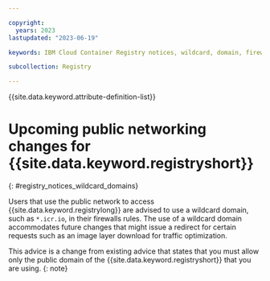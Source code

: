 ```yaml
---

copyright:
  years: 2023
lastupdated: "2023-06-19"

keywords: IBM Cloud Container Registry notices, wildcard, domain, firewall

subcollection: Registry

---
```


{{site.data.keyword.attribute-definition-list}}

# Upcoming public networking changes for {{site.data.keyword.registryshort}}
{: #registry_notices_wildcard_domains}

Users that use the public network to access {{site.data.keyword.registrylong}} are advised to use a wildcard domain, such as `*.icr.io`, in their firewalls rules. The use of a wildcard domain accommodates future changes that might issue a redirect for certain requests such as an image layer download for traffic optimization.

This advice is a change from existing advice that states that you must allow only the public domain of the {{site.data.keyword.registryshort}} that you are using.
{: note}
